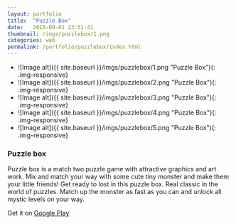 ```yaml
---
layout: portfolio
title:  "Puzzle Box"
date:   2015-09-01 23:51:41
thumbnail: /imgs/puzzlebox/1.png
categories: web
permalink: /portfolio/puzzlebox/index.html
---
```


- ![Image alt]({{ site.baseurl }}/imgs/puzzlebox/1.png "Puzzle Box"){: .img-responsive}
- ![Image alt]({{ site.baseurl }}/imgs/puzzlebox/2.png "Puzzle Box"){: .img-responsive}
- ![Image alt]({{ site.baseurl }}/imgs/puzzlebox/3.png "Puzzle Box"){: .img-responsive}
- ![Image alt]({{ site.baseurl }}/imgs/puzzlebox/4.png "Puzzle Box"){: .img-responsive}
- ![Image alt]({{ site.baseurl }}/imgs/puzzlebox/5.png "Puzzle Box"){: .img-responsive}


### Puzzle box

Puzzle box is a match two puzzle game with attractive graphics and art work. 
Mix and match your way with some cute tiny monster and make them your little friends! 
Get ready to lost in this puzzle box. Real classic in the world of puzzles.
Match up the monster as fast as you can and unlock all mystic levels on your way. 


Get it on [Google Play][puzzlebox]

[puzzlebox]:     https://play.google.com/store/apps/details?id=com.jquery404.puzzlebox


